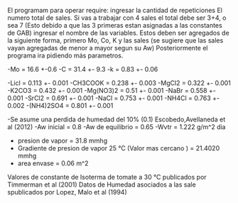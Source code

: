 El programam para operar require:
ingresar la cantidad de repeticiones
El numero total de sales. Si vas a trabajar con 4 sales el total debe ser 3+4, o sea 7 (Esto debido a que las 3 primeras estan asignadas a las constantes de GAB)
ingresar el nombre de las variables. Estos deben ser agregados de la siguiente forma, primero Mo, Co, K y las sales (se sugiere que las sales vayan agregadas de menor a mayor segun su Aw)
Posteriormente el programa ira pidiendo más parametros.

-Mo = 16.6 +-0.6
-C = 31.4 +- 9.3
-k = 0.83 +- 0.06 

-Licl = 0.113 +- 0.001
-CH3COOK = 0.238 +- 0.003
-MgCl2 = 0.322 +- 0.001
-K2CO3 = 0.432 +- 0.001
-Mg(NO3)2 = 0.51 +- 0.001
-NaBr = 0.558 +- 0.001
-SrCl2 = 0.691 +- 0.001
-NaCl = 0.753 +- 0.001
-NH4Cl = 0.763 +- 0.002
-(NH4)2SO4 = 0.801 +- 0.001

-Se asume una perdida de humedad del 10% (0.1) Escobedo,Avellaneda et al (2012)
-Aw inicial = 0.8
-Aw de equilibrio = 0.65
-Wvtr = 1.222 g/m^2 dia
- presion de vapor = 31.8 mmhg
- Gradiente de presion de vapor 25 °C (Valor mas cercano ) = 21.4020 mmhg
- area envase = 0.06 m^2
  

Valores de constante de  Isoterma de tomate a 30 °C publicados por Timmerman et al (2001)
Datos de Humedad asociados a las sale spublicados por Lopez, Malo et al (1994) 





